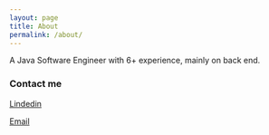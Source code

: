 ```yaml
---
layout: page
title: About
permalink: /about/
---
```


A Java Software Engineer with 6+ experience, mainly on back end.

### Contact me

[Lindedin](http://www.linkedin.com/in/frank-ho-8a72b891)

[Email](mailto:hwl@windowslive.com)
